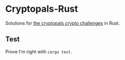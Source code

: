 # Cryptopals-Rust

Solutions for [the cryptopals crypto challenges](https://cryptopals.com/) in Rust.

## Test

Prove I'm right with `cargo test`.